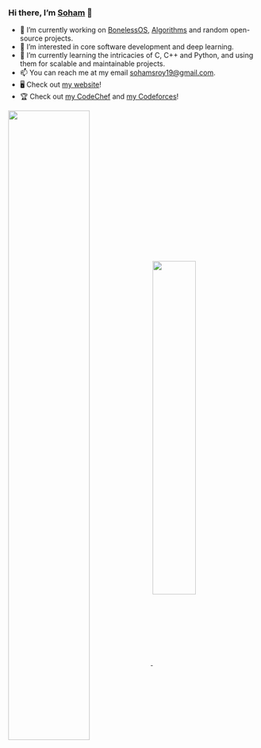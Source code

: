 ### Hi there, I’m [Soham](http://www.sohamroy.ml) 👋

<!-- <a href="https://codesandbox.io/u/anuraghazra">
  <img align="left" alt="Soham Hazra | CodeSandbox" width="20px" src="https://raw.githubusercontent.com/anuraghazra/anuraghazra/master/assets/codesandbox.svg" />
</a>
<a href="https://twitter.com/anuraghazru">
  <img align="left" alt="Soham Hazra | Twitter" width="21px" src="https://raw.githubusercontent.com/anuraghazra/anuraghazra/master/assets/twitter.svg" />
</a>
<a href="https://discord.gg/VK4k3Br">
  <img align="left" alt="Soham's Discord" width="21px" src="https://raw.githubusercontent.com/anuraghazra/anuraghazra/master/assets/discord-round.svg" />
</a>
 -->
 
- 🔭 I’m currently working on [BonelessOS](https://github.com/sohamroy19/BonelessOS), [Algorithms](https://github.com/sohamroy19/Algorithms) and random open-source projects.
- 👀 I’m interested in core software development and deep learning.
- 🌱 I’m currently learning the intricacies of C, C++ and Python, and using them for scalable and maintainable projects.
- 📫 You can reach me at my email sohamsroy19@gmail.com.
- 🖥️ Check out [my website](http://www.sohamroy.ml)!
- 🏆 Check out [my CodeChef](https://www.codechef.com/users/sohamroy19) and [my Codeforces](https://codeforces.com/profile/royS)!

<a href="https://github.com/sohamroy19#js-contribution-activity">
  <img align="center" src="https://github-readme-stats.vercel.app/api?username=sohamroy19&theme=tokyonight&count_private=true&show_icons=true&include_all_commits=true" width=57%/>
</a>
<!-- &nbsp; -->
<a href="https://github.com/search?q=author:sohamroy19">
  <img align="center" src="https://github-readme-stats.vercel.app/api/top-langs/?username=sohamroy19&theme=tokyonight&layout=compact&hide=jupyter%20notebook,scss,css,tex&langs_count=8" width=41.5%/>
</a>

<!-- Sourced from https://github.com/Platane/snk -->
<!-- ![contribution-graph-snake](https://raw.githubusercontent.com/sohamroy19/sohamroy19/output/github-contribution-grid-snake.svg) -->
<!-- Removed due to dark mode detection issues on linux -->
